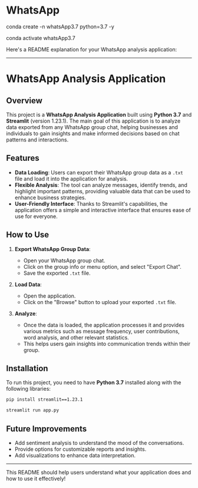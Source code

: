 # WhatsApp

conda create -n whatsApp3.7 python=3.7 -y

conda activate whatsApp3.7




Here's a README explanation for your WhatsApp analysis application:

---

# WhatsApp Analysis Application

## Overview

This project is a **WhatsApp Analysis Application** built using **Python 3.7** and **Streamlit** (version 1.23.1). The main goal of this application is to analyze data exported from any WhatsApp group chat, helping businesses and individuals to gain insights and make informed decisions based on chat patterns and interactions.

## Features

- **Data Loading**: Users can export their WhatsApp group data as a `.txt` file and load it into the application for analysis.
- **Flexible Analysis**: The tool can analyze messages, identify trends, and highlight important patterns, providing valuable data that can be used to enhance business strategies.
- **User-Friendly Interface**: Thanks to Streamlit's capabilities, the application offers a simple and interactive interface that ensures ease of use for everyone.

## How to Use

1. **Export WhatsApp Group Data**:
   - Open your WhatsApp group chat.
   - Click on the group info or menu option, and select "Export Chat".
   - Save the exported `.txt` file.

2. **Load Data**:
   - Open the application.
   - Click on the "Browse" button to upload your exported `.txt` file.
   
3. **Analyze**:
   - Once the data is loaded, the application processes it and provides various metrics such as message frequency, user contributions, word analysis, and other relevant statistics.
   - This helps users gain insights into communication trends within their group.

## Installation

To run this project, you need to have **Python 3.7** installed along with the following libraries:



```bash
pip install streamlit==1.23.1

streamlit run app.py
```

## Future Improvements

- Add sentiment analysis to understand the mood of the conversations.
- Provide options for customizable reports and insights.
- Add visualizations to enhance data interpretation.

---

This README should help users understand what your application does and how to use it effectively!